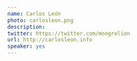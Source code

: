 ```yaml
---
name: Carlos León
photo: carlosleon.png
description:
twitter: https://twitter.com/mongrelion
url: http://carlosleon.info
speaker: yes
---
```

